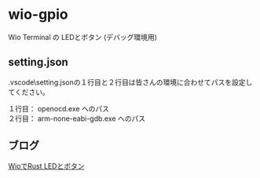 # wio-gpio

Wio Terminal の LEDとボタン (デバッグ環境用)

## setting.json

.vscode\setting.jsonの１行目と２行目は皆さんの環境に合わせてパスを設定してください。
  
１行目： openocd.exe へのパス  
２行目： arm-none-eabi-gdb.exe へのパス

## ブログ

[WioでRust LEDとボタン](https://moons.link/wio/post-265/)
